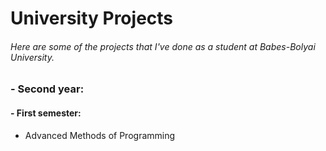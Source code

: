 # University Projects

###### Here are some of the projects that I've done as a student at Babes-Bolyai University.

### - Second year:

#### - First semester:
  <ul>
    <li>
      <a herf="https://github.com/titoakapiticutzudegradina/UBB/tree/main/AN%202/Sem%201/Javra">
        Advanced Methods of Programming 
      </a> 
    </li>
